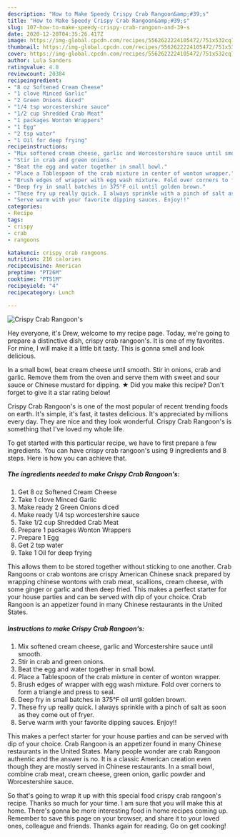 ```yaml
---
description: "How to Make Speedy Crispy Crab Rangoon&amp;#39;s"
title: "How to Make Speedy Crispy Crab Rangoon&amp;#39;s"
slug: 107-how-to-make-speedy-crispy-crab-rangoon-and-39-s
date: 2020-12-20T04:35:26.417Z
image: https://img-global.cpcdn.com/recipes/5562622224105472/751x532cq70/crispy-crab-rangoons-recipe-main-photo.jpg
thumbnail: https://img-global.cpcdn.com/recipes/5562622224105472/751x532cq70/crispy-crab-rangoons-recipe-main-photo.jpg
cover: https://img-global.cpcdn.com/recipes/5562622224105472/751x532cq70/crispy-crab-rangoons-recipe-main-photo.jpg
author: Lula Sanders
ratingvalue: 4.8
reviewcount: 20384
recipeingredient:
- "8 oz Softened Cream Cheese"
- "1 clove Minced Garlic"
- "2 Green Onions diced"
- "1/4 tsp worcestershire sauce"
- "1/2 cup Shredded Crab Meat"
- "1 packages Wonton Wrappers"
- "1 Egg"
- "2 tsp water"
- "1 Oil for deep frying"
recipeinstructions:
- "Mix softened cream cheese, garlic and Worcestershire sauce until smooth."
- "Stir in crab and green onions."
- "Beat the egg and water together in small bowl."
- "Place a Tablespoon of the crab mixture in center of wonton wrapper."
- "Brush edges of wrapper with egg wash mixture. Fold over corners to form a triangle and press to seal."
- "Deep fry in small batches in 375°F oil until golden brown."
- "These fry up really quick. I always sprinkle with a pinch of salt as soon as they come out of fryer."
- "Serve warm with your favorite dipping sauces. Enjoy!!"
categories:
- Recipe
tags:
- crispy
- crab
- rangoons

katakunci: crispy crab rangoons 
nutrition: 216 calories
recipecuisine: American
preptime: "PT26M"
cooktime: "PT51M"
recipeyield: "4"
recipecategory: Lunch

---
```



![Crispy Crab Rangoon&#39;s](https://img-global.cpcdn.com/recipes/5562622224105472/751x532cq70/crispy-crab-rangoons-recipe-main-photo.jpg)

Hey everyone, it's Drew, welcome to my recipe page. Today, we're going to prepare a distinctive dish, crispy crab rangoon&#39;s. It is one of my favorites. For mine, I will make it a little bit tasty. This is gonna smell and look delicious.

In a small bowl, beat cream cheese until smooth. Stir in onions, crab and garlic. Remove them from the oven and serve them with sweet and sour sauce or Chinese mustard for dipping. ★ Did you make this recipe? Don&#39;t forget to give it a star rating below!

Crispy Crab Rangoon&#39;s is one of the most popular of recent trending foods on earth. It's simple, it's fast, it tastes delicious. It's appreciated by millions every day. They are nice and they look wonderful. Crispy Crab Rangoon&#39;s is something that I've loved my whole life.


To get started with this particular recipe, we have to first prepare a few ingredients. You can have crispy crab rangoon&#39;s using 9 ingredients and 8 steps. Here is how you can achieve that.

<!--inarticleads1-->

##### The ingredients needed to make Crispy Crab Rangoon&#39;s:

1. Get 8 oz Softened Cream Cheese
1. Take 1 clove Minced Garlic
1. Make ready 2 Green Onions diced
1. Make ready 1/4 tsp worcestershire sauce
1. Take 1/2 cup Shredded Crab Meat
1. Prepare 1 packages Wonton Wrappers
1. Prepare 1 Egg
1. Get 2 tsp water
1. Take 1 Oil for deep frying


This allows them to be stored together without sticking to one another. Crab Rangoons or crab wontons are crispy American Chinese snack prepared by wrapping chinese wontons with crab meat, scallions, cream cheese, with some ginger or garlic and then deep fried. This makes a perfect starter for your house parties and can be served with dip of your choice. Crab Rangoon is an appetizer found in many Chinese restaurants in the United States. 

<!--inarticleads2-->

##### Instructions to make Crispy Crab Rangoon&#39;s:

1. Mix softened cream cheese, garlic and Worcestershire sauce until smooth.
1. Stir in crab and green onions.
1. Beat the egg and water together in small bowl.
1. Place a Tablespoon of the crab mixture in center of wonton wrapper.
1. Brush edges of wrapper with egg wash mixture. Fold over corners to form a triangle and press to seal.
1. Deep fry in small batches in 375°F oil until golden brown.
1. These fry up really quick. I always sprinkle with a pinch of salt as soon as they come out of fryer.
1. Serve warm with your favorite dipping sauces. Enjoy!!


This makes a perfect starter for your house parties and can be served with dip of your choice. Crab Rangoon is an appetizer found in many Chinese restaurants in the United States. Many people wonder are crab Rangoon authentic and the answer is no. It is a classic American creation even though they are mostly served in Chinese restaurants. In a small bowl, combine crab meat, cream cheese, green onion, garlic powder and Worcestershire sauce. 

So that's going to wrap it up with this special food crispy crab rangoon&#39;s recipe. Thanks so much for your time. I am sure that you will make this at home. There's gonna be more interesting food in home recipes coming up. Remember to save this page on your browser, and share it to your loved ones, colleague and friends. Thanks again for reading. Go on get cooking!
